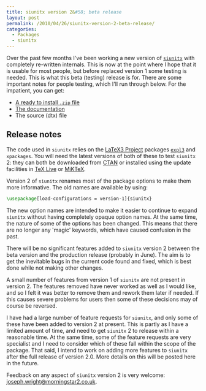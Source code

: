 ```yaml
---
title: siunitx version 2&#58; beta release
layout: post
permalink: /2010/04/26/siunitx-version-2-beta-release/
categories:
  - Packages
  - siunitx
---
```

Over the past few months I've been working a new version of [`siunitx`](https://ctan.org/pkg/siunitx) with completely re-written internals. This is now at the point where I hope that it is usable for most people, but before replaced version 1 some testing is needed. This is what this beta (testing) release is for. There are some important notes for people testing, which I'll run through below. For the impatient, you can get:

- [A ready to install `.zip` file](/uploads/2010/04/siunitx.tds.zip)
- [The documentation](/uploads/2010/04/siunitx.pdf)
- The source (dtx) file

## Release notes

The code used in `siunitx` relies on the [LaTeX3 Project](https://www.latex-project.org/) packages [`expl3`](https://ctan.org/pkg/expl3) and `xpackages`. You will need the latest versions of both of these to test `siunitx` 2: they can both be downloaded from [CTAN](https://www.ctan.org) or installed using the update facilities in [TeX Live](https://tug.org/texlive/) or [MiKTeX](https://www.miktex.org/).

Version 2 of `siunitx` renames most of the package options to make them more informative. The old names are available by using:

```latex
\usepackage[load-configurations = version-1]{siunitx}
```

The new option names are intended to make it easier to continue to expand `siunitx` without having completely opaque option names. At the same time, the nature of some of the options has been changed. This means that there are no longer any 'magic' keywords, which have caused confusion in the past.

There will be no significant features added to `siunitx` version 2 between the beta version and the production release (probably in June). The aim is to get the inevitable bugs in the current code found and fixed, which is best done while not making other changes.

A small number of features from version 1 of `siunitx` are not present in version 2. The features removed have never worked as well as I would like, and so I felt it was better to remove them and rework them later if needed. If this causes severe problems for users then some of these decisions may of course be reversed.

I have had a large number of feature requests for `siunitx`, and only some of these have been added to version 2 at present. This is partly as I have a limited amount of time, and need to get `siunitx` 2 to release within a reasonable time. At the same time, some of the feature requests are very specialist and I need to consider which of these fall within the scope of the package. That said, I intend to work on adding more features to `siunitx` after the full release of version 2.0. More details on this will be posted here in the future.

Feedback on any aspect of `siunitx` version 2 is very welcome: [joseph.wright@morningstar2.co.uk](mailto:joseph.wright@morningstar2.co.uk).
